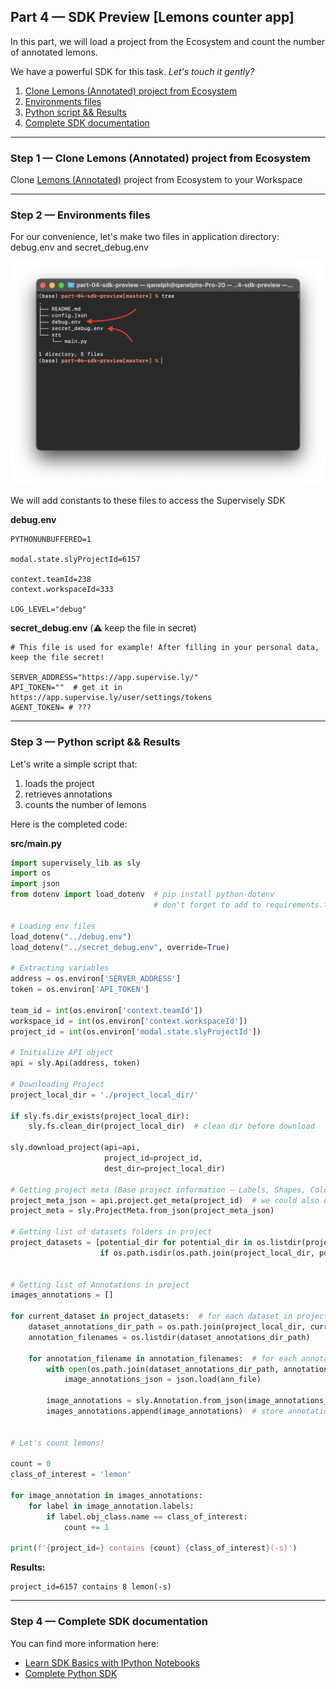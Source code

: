
<div align="left" markdown>

## **Part 4 — SDK Preview [Lemons counter app]**  

</div>  

In this part, we will load a project from the Ecosystem and count the number of annotated lemons.

We have a powerful SDK for this task. *Let's touch it gently?*

1. <a href="#step-1--clone-lemons-annotated-project-from-ecosystem">Clone Lemons (Annotated) project from Ecosystem</a>
2. <a href="#step-2--environments-files">Environments files</a>
3. <a href="#step-3--python-script--results">Python script && Results</a>
4. <a href="#step-4--complete-sdk-documentation">Complete SDK documentation</a>


---
### Step 1 — Clone Lemons (Annotated) project from Ecosystem

Clone <a href="https://app.supervise.ly/ecosystem/projects/lemons-annotated" target="_blank">Lemons (Annotated)</a> project from Ecosystem to your Workspace

---
### Step 2 — Environments files

For our convenience, let's make two files in application directory:
debug.env and secret_debug.env

![](https://github.com/supervisely-ecosystem/how-to-create-app/blob/master/chapter-01-headless/part-04-sdk-preview/media/add-env-files.png)

We will add constants to these files to access the Supervisely SDK


**debug.env**
```env
PYTHONUNBUFFERED=1

modal.state.slyProjectId=6157

context.teamId=238
context.workspaceId=333

LOG_LEVEL="debug"
```

**secret_debug.env** (⚠️ keep the file in secret)
```env
# This file is used for example! After filling in your personal data, keep the file secret!

SERVER_ADDRESS="https://app.supervise.ly/"
API_TOKEN=""  # get it in https://app.supervise.ly/user/settings/tokens
AGENT_TOKEN= # ???
```


---
### Step 3 — Python script && Results

Let's write a simple script that:

1. loads the project
2. retrieves annotations
3. counts the number of lemons

Here is the completed code:


**src/main.py**
```python
import supervisely_lib as sly
import os
import json
from dotenv import load_dotenv  # pip install python-dotenv
								# don't forget to add to requirements.txt!

# Loading env files
load_dotenv("../debug.env")
load_dotenv("../secret_debug.env", override=True)

# Extracting variables
address = os.environ['SERVER_ADDRESS']
token = os.environ['API_TOKEN']

team_id = int(os.environ['context.teamId'])
workspace_id = int(os.environ['context.workspaceId'])
project_id = int(os.environ['modal.state.slyProjectId'])

# Initialize API object
api = sly.Api(address, token)

# Downloading Project
project_local_dir = './project_local_dir/'

if sly.fs.dir_exists(project_local_dir):
    sly.fs.clean_dir(project_local_dir)  # clean dir before download

sly.download_project(api=api,
                     project_id=project_id,
                     dest_dir=project_local_dir)

# Getting project meta (Base project information — Labels, Shapes, Colors etc.)
project_meta_json = api.project.get_meta(project_id)  # we could also open a local file ./project_local_dir/meta.json
project_meta = sly.ProjectMeta.from_json(project_meta_json)

# Getting list of datasets folders in project
project_datasets = [potential_dir for potential_dir in os.listdir(project_local_dir)
                    if os.path.isdir(os.path.join(project_local_dir, potential_dir))]


# Getting list of Annotations in project
images_annotations = []

for current_dataset in project_datasets:  # for each dataset in project
    dataset_annotations_dir_path = os.path.join(project_local_dir, current_dataset, 'ann')
    annotation_filenames = os.listdir(dataset_annotations_dir_path)

    for annotation_filename in annotation_filenames:  # for each annotation file in dataset
        with open(os.path.join(dataset_annotations_dir_path, annotation_filename), 'r') as ann_file:
            image_annotations_json = json.load(ann_file)

        image_annotations = sly.Annotation.from_json(image_annotations_json, project_meta)
        images_annotations.append(image_annotations)  # store annotation


# Let's count lemons!

count = 0
class_of_interest = 'lemon'

for image_annotation in images_annotations:
    for label in image_annotation.labels:
        if label.obj_class.name == class_of_interest:
            count += 1

print(f'{project_id=} contains {count} {class_of_interest}(-s)')
```


**Results:**
```
project_id=6157 contains 8 lemon(-s)
```


---
### Step 4 — Complete SDK documentation
You can find more information here:

* [Learn SDK Basics with IPython Notebooks](https://sdk.docs.supervise.ly/rst_templates/notebooks/notebooks.html)  
* [Complete Python SDK](https://sdk.docs.supervise.ly/sdk_packages.html)
